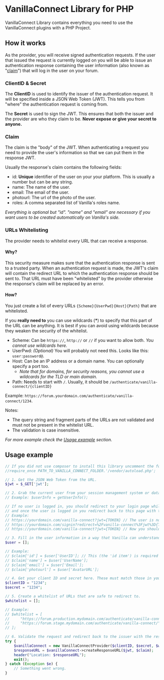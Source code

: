 # VanillaConnect Library for PHP

VanillaConnect Library contains everything you need to use the VanillaConnect plugins with a PHP Project.

## How it works 

As the provider, you will receive signed authentication requests. 
If the user that issued the request is currently logged on you will be able to issue an authentication response
containing the user information (also known as "[claim](#claim)") that will log in the user on your forum.

### ClientID & Secret

The **ClientID** is used to identify the issuer of the authentication request. It will be specified inside a JSON Web Token (JWT).
This tells you from "where" the authentication request is coming from.

The **Secret** is used to sign the JWT. This ensures that both the issuer and the provider are who they claim to be. 
**Never expose or give your secret to anyone.**

### Claim

The claim is the "body" of the JWT. When authenticating a request you need to provide the user's information so that we can put them
in the response JWT.

Usually the response's claim contains the following fields:
- id: **Unique** identifier of the user on your your platform. This is usually a number but can be any string.
- name: The name of the user.
- email: The email of the user.
- photourl: The url of the photo of the user.
- roles: A comma separated list of Vanilla's roles name.

*Everything is optional but "id". "name" and "email" are necessary if you want users to be created automatically on Vanilla's side.*

### URLs Whitelisting
 
The provider needs to whitelist every URL that can receive a response.

#### Why?

This security measure makes sure that the authentication response is sent to a trusted party. 
When an authentication request is made, the JWT's claim will contain the redirect URL
to which the authentication response should be sent to. That URL must have been "whitelisted" by the provider
otherwise the response's claim will be replaced by an error.

#### How?

You just create a list of every URLs `{Scheme}{UserPwd}{Host}{Path}` that are whitelisted.

If you **really need to** you can use wildcards (__*__) to specify that this part of the URL can be anything.
It is best if you can avoid using wildcards because they weaken the security of the whitelist.

- Scheme: Can be `https://`, `http://` or `//` if you want to allow both. *You cannot use wildcards here.*
- UserPwd: *(Optional)* You will probably not need this. Looks like this: `user:password@`.
- Host: Can be an IP address or a domain name. You can optionally specify a port too.
  - _Note that for domains, for security reasons, you cannot use a wildcards for the TLD or main domain._
- Path: Needs to start with `/`. Usually, it should be `/authenticate/vanilla-connect/{clientID}`

Example: `https://forum.yourdomain.com/authenticate/vanilla-connect/1234`.

Notes:
- The query string and fragment parts of the URLs are not validated and must not be present in the whitelist URL.
- The validation is case insensitive.

*For more example check the [Usage example](#usage-exampe) section.*

## Usage example

```php
// If you did not use composer to install this library uncomment the following line.
//require_once PATH_TO_VANILLA_CONNECT_FOLDER.'/vendor/autoload.php';

// 1. Get the JSON Web Token from the URL.
$jwt = $_GET['jwt'];

// 2. Grab the current user from your session management system or database.
// Example: $userInfo = getUserInfo();

// If no user is logged in, you should redirect to your login page while preserving the JWT
// and once the user is logged in you redirect back to this page with the JWT.
// Example:
// https://yourdomain.com/vanilla-connect?jwt={TOKEN} // The user is not logged so redirect.
// https://yourdomain.com/signin?redirect=%2Fvanilla-connect%3Fjwt%3D{TOKEN} // The user logs in. Redirect back to vanilla-connect.
// https://yourdomain.com/vanilla-connect?jwt={TOKEN} // Now you should have the user informations.

// 3. Fill in the user information in a way that Vanilla can understand.
$user = [];

// Example:
// $claim['id'] = $user['UserID']; // This (the 'id item') is required no matter what.
// $claim['name'] = $user['UserName'];
// $claim['email'] = $user['Email'];
// $claim['photourl'] = $user['AvatarURL'];

// 4. Get your client ID and secret here. These must match those in your VanillaConnect settings.
$clientID = "1234";
$secret = "1234";

// 5. Create a whitelist of URLs that are safe to redirect to.
$whitelist = [];

// Example:
// $whitelist = [
//     "https://forum.production.mydomain.com/authenticate/vanilla-connect/".rawurlencode($clientID),
//     "https://forum.stage.mydomain.com/authenticate/vanilla-connect/".rawurlencode($clientID),
// ];

// 6. Validate the request and redirect back to the issuer with the response.
try {
    $vanillaConnect = new VanillaConnectProvider($clientID, $secret, $whitelist);
    $responseURL = $vanillaConnect->createResponseURL($jwt, $claim);
    header("Location: $responseURL");
    exit();
} catch (Exception $e) {
    // Something went wrong.
}
```
